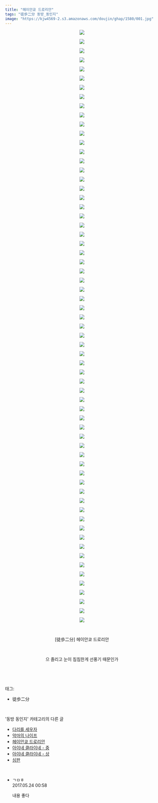 ```yaml
---
title: "헤이안쿄 드로리안"
tags: "徒歩二分 동방_동인지"
image: "https://kjw4569-2.s3.amazonaws.com/doujin/ghap/1580/001.jpg"
---
```

<div class="article">
<p style="text-align: center; clear: none; float: none;"><img src="{{ site.imgserver9 }}/ghap/1580/001.jpg"/></p>
<p style="text-align: center; clear: none; float: none;"><img src="{{ site.imgserver9 }}/ghap/1580/002.jpg"/></p>
<p style="text-align: center; clear: none; float: none;"><img src="{{ site.imgserver9 }}/ghap/1580/003.jpg"/></p>
<p style="text-align: center; clear: none; float: none;"><img src="{{ site.imgserver9 }}/ghap/1580/004.jpg"/></p>
<p style="text-align: center; clear: none; float: none;"><img src="{{ site.imgserver9 }}/ghap/1580/005.jpg"/></p>
<p style="text-align: center; clear: none; float: none;"><img src="{{ site.imgserver9 }}/ghap/1580/006.jpg"/></p>
<p style="text-align: center; clear: none; float: none;"><img src="{{ site.imgserver9 }}/ghap/1580/007.jpg"/></p>
<p style="text-align: center; clear: none; float: none;"><img src="{{ site.imgserver9 }}/ghap/1580/008.jpg"/></p>
<p style="text-align: center; clear: none; float: none;"><img src="{{ site.imgserver9 }}/ghap/1580/009.jpg"/></p>
<p style="text-align: center; clear: none; float: none;"><img src="{{ site.imgserver9 }}/ghap/1580/010.jpg"/></p>
<p style="text-align: center; clear: none; float: none;"><img src="{{ site.imgserver9 }}/ghap/1580/011.jpg"/></p>
<p style="text-align: center; clear: none; float: none;"><img src="{{ site.imgserver9 }}/ghap/1580/012.jpg"/></p>
<p style="text-align: center; clear: none; float: none;"><img src="{{ site.imgserver9 }}/ghap/1580/013.jpg"/></p>
<p style="text-align: center; clear: none; float: none;"><img src="{{ site.imgserver9 }}/ghap/1580/014.jpg"/></p>
<p style="text-align: center; clear: none; float: none;"><img src="{{ site.imgserver9 }}/ghap/1580/015.jpg"/></p>
<p style="text-align: center; clear: none; float: none;"><img src="{{ site.imgserver9 }}/ghap/1580/016.jpg"/></p>
<p style="text-align: center; clear: none; float: none;"><img src="{{ site.imgserver9 }}/ghap/1580/017.jpg"/></p>
<p style="text-align: center; clear: none; float: none;"><img src="{{ site.imgserver9 }}/ghap/1580/018.jpg"/></p>
<p style="text-align: center; clear: none; float: none;"><img src="{{ site.imgserver9 }}/ghap/1580/019.jpg"/></p>
<p style="text-align: center; clear: none; float: none;"><img src="{{ site.imgserver9 }}/ghap/1580/020.jpg"/></p>
<p style="text-align: center; clear: none; float: none;"><img src="{{ site.imgserver9 }}/ghap/1580/021.jpg"/></p>
<p style="text-align: center; clear: none; float: none;"><img src="{{ site.imgserver9 }}/ghap/1580/022.jpg"/></p>
<p style="text-align: center; clear: none; float: none;"><img src="{{ site.imgserver9 }}/ghap/1580/023.jpg"/></p>
<p style="text-align: center; clear: none; float: none;"><img src="{{ site.imgserver9 }}/ghap/1580/024.jpg"/></p>
<p style="text-align: center; clear: none; float: none;"><img src="{{ site.imgserver9 }}/ghap/1580/025.jpg"/></p>
<p style="text-align: center; clear: none; float: none;"><img src="{{ site.imgserver9 }}/ghap/1580/026.jpg"/></p>
<p style="text-align: center; clear: none; float: none;"><img src="{{ site.imgserver9 }}/ghap/1580/027.jpg"/></p>
<p style="text-align: center; clear: none; float: none;"><img src="{{ site.imgserver9 }}/ghap/1580/028.jpg"/></p>
<p style="text-align: center; clear: none; float: none;"><img src="{{ site.imgserver9 }}/ghap/1580/029.jpg"/></p>
<p style="text-align: center; clear: none; float: none;"><img src="{{ site.imgserver9 }}/ghap/1580/030.jpg"/></p>
<p style="text-align: center; clear: none; float: none;"><img src="{{ site.imgserver9 }}/ghap/1580/031.jpg"/></p>
<p style="text-align: center; clear: none; float: none;"><img src="{{ site.imgserver9 }}/ghap/1580/032.jpg"/></p>
<p style="text-align: center; clear: none; float: none;"><img src="{{ site.imgserver9 }}/ghap/1580/033.jpg"/></p>
<p style="text-align: center; clear: none; float: none;"><img src="{{ site.imgserver9 }}/ghap/1580/034.jpg"/></p>
<p style="text-align: center; clear: none; float: none;"><img src="{{ site.imgserver9 }}/ghap/1580/035.jpg"/></p>
<p style="text-align: center; clear: none; float: none;"><img src="{{ site.imgserver9 }}/ghap/1580/036.jpg"/></p>
<p style="text-align: center; clear: none; float: none;"><img src="{{ site.imgserver9 }}/ghap/1580/037.jpg"/></p>
<p style="text-align: center; clear: none; float: none;"><img src="{{ site.imgserver9 }}/ghap/1580/038.jpg"/></p>
<p style="text-align: center; clear: none; float: none;"><img src="{{ site.imgserver9 }}/ghap/1580/039.jpg"/></p>
<p style="text-align: center; clear: none; float: none;"><img src="{{ site.imgserver9 }}/ghap/1580/040.jpg"/></p>
<p style="text-align: center; clear: none; float: none;"><img src="{{ site.imgserver9 }}/ghap/1580/041.jpg"/></p>
<p style="text-align: center; clear: none; float: none;"><img src="{{ site.imgserver9 }}/ghap/1580/042.jpg"/></p>
<p style="text-align: center; clear: none; float: none;"><img src="{{ site.imgserver9 }}/ghap/1580/043.jpg"/></p>
<p style="text-align: center; clear: none; float: none;"><img src="{{ site.imgserver9 }}/ghap/1580/044.jpg"/></p>
<p style="text-align: center; clear: none; float: none;"><img src="{{ site.imgserver9 }}/ghap/1580/045.jpg"/></p>
<p style="text-align: center; clear: none; float: none;"><img src="{{ site.imgserver9 }}/ghap/1580/046.jpg"/></p>
<p style="text-align: center; clear: none; float: none;"><img src="{{ site.imgserver9 }}/ghap/1580/047.jpg"/></p>
<p style="text-align: center; clear: none; float: none;"><img src="{{ site.imgserver9 }}/ghap/1580/048.jpg"/></p>
<p style="text-align: center; clear: none; float: none;"><img src="{{ site.imgserver9 }}/ghap/1580/049.jpg"/></p>
<p style="text-align: center; clear: none; float: none;"><img src="{{ site.imgserver9 }}/ghap/1580/050.jpg"/></p>
<p style="text-align: center; clear: none; float: none;"><img src="{{ site.imgserver9 }}/ghap/1580/051.jpg"/></p>
<p style="text-align: center; clear: none; float: none;"><img src="{{ site.imgserver9 }}/ghap/1580/052.jpg"/></p>
<p style="text-align: center; clear: none; float: none;"><img src="{{ site.imgserver9 }}/ghap/1580/053.jpg"/></p>
<p style="text-align: center; clear: none; float: none;"><img src="{{ site.imgserver9 }}/ghap/1580/054.jpg"/></p>
<p style="text-align: center; clear: none; float: none;"><img src="{{ site.imgserver9 }}/ghap/1580/055.jpg"/></p>
<p style="text-align: center; clear: none; float: none;"><img src="{{ site.imgserver9 }}/ghap/1580/056.jpg"/></p>
<p style="text-align: center; clear: none; float: none;"><img src="{{ site.imgserver9 }}/ghap/1580/057.jpg"/></p>
<p style="text-align: center; clear: none; float: none;"><img src="{{ site.imgserver9 }}/ghap/1580/058.jpg"/></p>
<p style="text-align: center; clear: none; float: none;"><img src="{{ site.imgserver9 }}/ghap/1580/059.jpg"/></p>
<p style="text-align: center; clear: none; float: none;"><img src="{{ site.imgserver9 }}/ghap/1580/060.jpg"/></p>
<p style="text-align: center; clear: none; float: none;"><img src="{{ site.imgserver9 }}/ghap/1580/061.jpg"/></p>
<p style="text-align: center; clear: none; float: none;"><img src="{{ site.imgserver9 }}/ghap/1580/062.jpg"/></p>
<p style="text-align: center; clear: none; float: none;"><img src="{{ site.imgserver9 }}/ghap/1580/063.jpg"/></p>
<p style="text-align: center; clear: none; float: none;"><img src="{{ site.imgserver9 }}/ghap/1580/064.jpg"/></p>
<p style="text-align: center; clear: none; float: none;"><img src="{{ site.imgserver9 }}/ghap/1580/065.jpg"/></p>
<p style="text-align: center; clear: none; float: none;"><br/></p>
<p style="text-align: center; clear: none; float: none;">[徒歩二分] 헤이안쿄 드로리안<br/></p>
<p style="text-align: center; clear: none; float: none;"><br/></p>
<p style="text-align: center; clear: none; float: none;">으 졸리고 눈이 침침한게 선풍기 때문인가</p>
<p><br/></p>
</div><br/>
<div class="tagTrail">
<p>태그: </p>
<ul>
<li>徒歩二分</li>
</ul>
</div><br/>
<div class="another">
<p>'동방 동인지' 카테고리의 다른 글</p>
<ul>
<li><a href="/ghap_1582">다리를 세우자</a></li>
<li><a href="/ghap_1581">악마의 나이프</a></li>
<li><a href="/ghap_1580">헤이안쿄 드로리안</a></li>
<li><a href="/ghap_1579">아이네 클라이네 - 중</a></li>
<li><a href="/ghap_1578">아이네 클라이네 - 상</a></li>
<li><a href="/ghap_1577">심판</a></li>
</ul>
</div><br/>
<div class="cb_module cb_fluid">
<div class="cb_wrt cb_profile">
<div class="comment">
<ul>
<li class="cb_thumb_off" id="comment14996525">
<div class="cb_comment_area">
<div class="cb_info_area">
<div class="cb_section">
<span class="cb_nick_name">ㄱㅁㅎ</span>
</div>
<div class="cb_section">
<span class="cb_date">2017.05.24 00:58 </span>
</div>
</div>
<div class="cb_dsc_comment">
<p class="cb_dsc">
											내용 좋다
										</p>
</div>
</div></li>
</ul>
</div>
</div><!-- commentList close -->
</div><br/>
